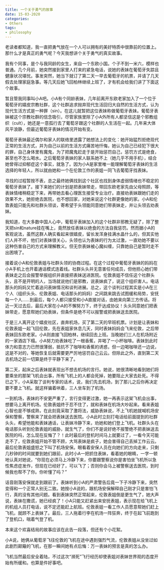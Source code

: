 ```yaml
---
title: 一个关于勇气的故事
date: 15-03-2020
categories: 
- Others
tags: 
- philosophy
---
```


老读者都知道，我一直把勇气放在一个人可以拥有的美好特质中很靠前的位置上。那什么才是真正的勇气呢？今天我想讲个关于勇气的真实故事。



我有个同事，是个与我同龄的女生，来自一个东欧小国。个子不到一米六，模样也普通。几个月前，她突然接到家里人打来的紧急电话，说她的表妹在葡萄牙失踪且健康状况堪忧。事发突然，她当下就订了第二天一早去葡萄牙的机票，并请了几天假去处理家庭急事。等几天后她飞回柏林继续上班了，才有机会给我们讲了下面这个故事。



暂且管我同事叫小A吧。小A有个同龄表妹，几年前离开东欧老家加入了一个位于葡萄牙的嬉皮宗教社群，这个社群追求抛弃现代生活回归大自然的生活方式，认为现代生活方式是一种罪（sin）。在这儿就暂把这位表妹称做葡萄牙表妹。葡萄牙表妹被这个宗教社群的信念吸引，尽管家族里除了小A外所有人都坚信这是个邪教组织（cult），她还是一意孤行去了葡萄牙跟这个社群的人生活在一起。几年来大体风平浪静，但最近葡萄牙表妹的情况开始有变。



葡萄牙表妹最近偶尔和家人的联络里透露了她想法上的变化：她开始猛烈拒绝现代正常的生活方式，并为自己以前的生活方式痛苦地忏悔，她认为自己已经犯下很大的罪，自己身体里有魔鬼，为了把魔鬼赶走于是开始惩罚自己，惩罚方式是绝食，甚至也不怎么喝水。之后葡萄牙表妹的家人联系她不上（她几乎不用手机），结合她曾得过抑郁症这个事实，就急了。因为小A是家里唯一能理解葡萄牙表妹的生活选择的年轻人，所以就由她和一个在伦敦工作的表姐一同飞去葡萄牙找表妹。



寻找的过程暂按不表，总之最终她俩找到这个社区也找到身体虚弱情绪也不稳定的葡萄牙表妹了。接下来她们的计划是把表妹带走，带回东欧老家先由父母照顾，等表妹情绪稍稳定下来，再带她去看心理医生接受专业治疗。直接劝表妹跟她们走的效果不大，她拒绝去医院，也不想回家，对她来说这个社群更像她的家。小A和伦敦表姐只能先和社群头领谈，寄希望于头领能同意她们带表妹走，并让头领去劝表妹。



我知道，在大多数中国人心中，葡萄牙表妹加入的这个社群非邪教无疑了，除了整天把sin和nature挂在嘴上，竟然放任表妹以绝食的方法自我惩罚。然而据小A的客观说法，虽然这群人确实看起来很嬉皮，留长发浑身挂满水晶什么的，但其实他们人并不坏，他们对表妹很关心，头领也认为表妹的行为太过激，一直劝她不要以这种伤害自己的方式来理解教义。但无奈表妹被心魔纠缠，只靠她自己是暂时走不出困境了。



接着说小A和伦敦表姐与社群头领的协商过程。在这个过程中葡萄牙表妹的妈妈在小A手机上也开着通话模式连着线。社群头头并无意害任何成员，但他担心她们带表妹走之后会报警举报组织并直接把表妹送进医院。伦敦表姐不信任这个社群头头，且不是开明的人，当场就说他们是邪教，说表妹疯了，说这个组织害人。电话那头的妈妈又忙着追问表妹情况和谈判进展。总之，这个谈判过程其实是小A在三个人（组织头头、伦敦表姐、电话那头的妈妈）之间跳来跳去试图缓和局势，安抚每一个人……到最后，每个人都只接受和小A直接对话，由她来向第三方传话。将近一天过去后，最后大家在小A的不懈努力下，终于达成协议！头头同意她们把表妹带走，愿意帮她们劝表妹，但条件是绝不可以报警或把表妹送去医院。



于是三人离开这个嬉皮社区，直奔机场，买了第二天的早班机票。计划是让表妹和伦敦表姐一起飞回伦敦，先在表姐家休息几天，同时表妹妈妈会飞来伦敦，之后带表妹回东欧老家。小A则直接飞回柏林，继续回去上班。当晚她们三人在机场附近的一家酒店下榻。小A努力劝表妹吃了一根香蕉，并喝了一小杯咖啡。表妹到此时体力和意志力已然很薄弱，抵抗不了咖啡和香蕉的诱惑，但一边喝咖啡还一边说，这是不对的，等她恢复后就需要更严厉地惩罚自己云云。但除此之外，直到第二天去机场之前一切算是终于平静下来了。



第二天，起床之后表妹就表现出不想去机场的言行。她说，她很清晰地看到她们将要乘坐的那架飞机会出事，所有飞机上的人都会死掉，她要阻止大家去赴死。不得已之下，小A采取了谈判专家的话术，说，我们先去机场，到了那儿之后你再决定要不要上飞机。就这样骗着哄着，三人坐车到了机场。



一到机场，表妹的不安更严重了，言行变得更过激，她一再表示这架飞机会出事，想要马上离开机场。伦敦表姐终于忍不住了，就和表妹在机场大吵起来。看来表姐心智也是不够成熟，在此刻竟采取了激将法，威胁表妹说，不上飞机她就喊机场安保和警察，警察来了就会把表妹送去医院。小A此时立刻打电话给前面提到的社群头头，希望他能和表妹通话，让表妹冷静下来，劝她和她们登上飞机。社群头头在电话那头听到伦敦表姐的威胁，就生气了，你们不是说好绝不报警绝不把表妹送去医院的吗，怎么现在反悔了？！此时最后的登机时间马上就要过了，一看今天可能走不了，伦敦表姐开始不管不顾，大骂表妹是疯子，她会害得自己丢掉工作云云。最后伦敦表姐盛怒之下叫了机场安保。眼看着安保人员在向她们的方向走来，只剩几秒钟的时间就要到她们跟前，此时小A一把抓住表妹，看着她的眼睛，一字一顿地认真对她说，“你现在必须马上冷静下来，你要跟警察说你是害怕坐飞机所以急性焦虑症发作，但现在已经好了，可以飞了；否则你会马上被警察送去医院，到时候我也帮不了你。你听懂了吗？”



话音刚落安保就走到跟前了。表妹听到小A的严肃警告后竟一下子冷静下来，突然变得和一个正常人别无二致。她按小A说的，跟机场安保解释自己刚才只是害怕飞行，真的没有其他问题。看到表妹突然正常起来，伦敦表姐倒是更生气了，她大声说，表妹在撒谎，她已经疯了！小A只能又赶紧出来安抚表姐，表示现在给飞机上的机组人员打电话，说不定还能赶上航班。伦敦表姐一看工作人员愿意帮她们赶上飞机，就顾不上表妹了。最后，三人拖着行李在机场一阵狂奔，终于在起飞前跑到了登机口，喘着气登了机。



本来这个欢喜结局的故事应该在此告一段落，但还有个小花絮。



小A说，她俩从葡萄牙飞往伦敦的飞机在途中遇到强烈气流，伦敦表姐从没坐过如此剧烈颠簸的飞机，在那一瞬间她有点后悔：万一表妹的预言是真的怎么办。

飞机当然最后安全着陆，不过这次“濒死”飞行经历却使表姐对表妹世界观的态度开始有所缓和。也算是件好事吧。













